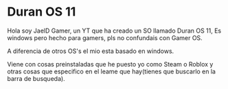 # Duran OS 11


Hola soy JaelD Gamer, un YT que ha creado un SO llamado Duran OS 11,
Es windows pero hecho para gamers, pls no confundais con Gamer OS.

A diferencia de otros OS's el mio esta basado en windows.

Viene con cosas preinstaladas que he puesto yo como Steam o Roblox y otras cosas que especifico en el leame que hay(tienes que buscarlo en la barra de busqueda).
